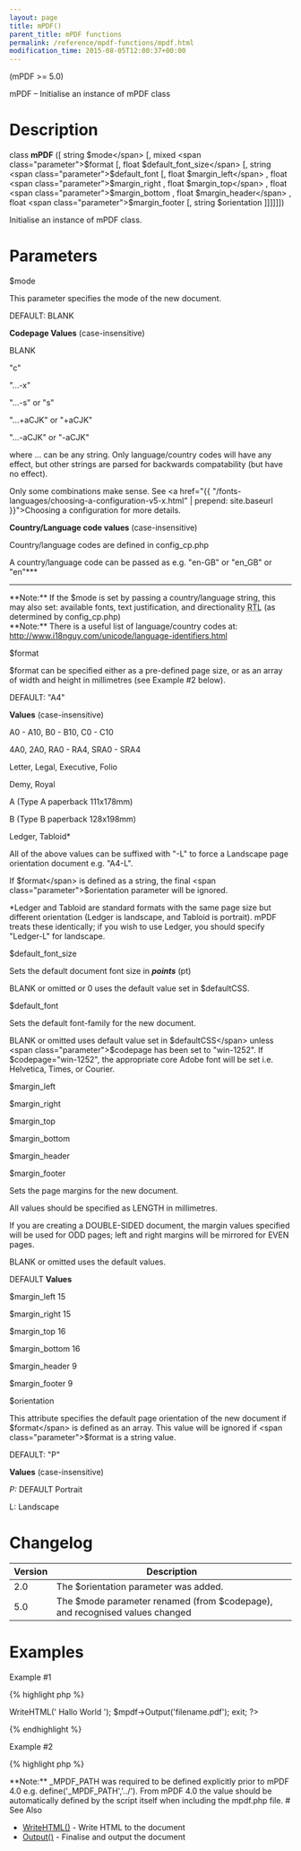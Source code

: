 ```yaml
---
layout: page
title: mPDF()
parent_title: mPDF functions
permalink: /reference/mpdf-functions/mpdf.html
modification_time: 2015-08-05T12:00:37+00:00
---
```


(mPDF >= 5.0)

mPDF – Initialise an instance of mPDF class

# Description

class **mPDF** ([ string <span class="parameter">$mode</span> [, mixed <span class="parameter">$format</span> [, float <span class="parameter">$default_font_size</span> [, string <span class="parameter">$default_font</span> [, float <span class="parameter">$margin_left</span> , float <span class="parameter">$margin_right</span> , float <span class="parameter">$margin_top</span> , float <span class="parameter">$margin_bottom</span> , float <span class="parameter">$margin_header</span> , float <span class="parameter">$margin_footer</span> [, string <span class="parameter">$orientation</span> ]]]]]])

Initialise an instance of mPDF class.

# Parameters

<span class="parameter">$mode</span>

This parameter specifies the mode of the new document.

<span class="smallblock">DEFAULT</span>: <span class="smallblock">BLANK</span>

**Codepage Values** (case-insensitive)

<span class="smallblock">BLANK</span>

"c"

"...-x"

"...-s" or "s"

"...+aCJK" or "+aCJK"

"...-aCJK" or "-aCJK"

where ... can be any string. Only language/country codes will have any effect, but other strings are parsed for backwards compatability (but have no effect).

Only some combinations make sense. See <a href="{{ "/fonts-languages/choosing-a-configuration-v5-x.html" | prepend: site.baseurl }}">Choosing a configuration</a> for more details.

**Country/Language code values** (case-insensitive)

Country/language codes are defined in <span class="filename">config_cp.php</span>

A country/language code can be passed as e.g. "en-GB" or "en_GB" or "en"***

***

<div class="alert alert-info" role="alert">**Note:** If the <span class="parameter">$mode</span> is set by passing a country/language string, this may also set: available fonts, text justification, and directionality <acronym title="Right-to-Left document, used for Hebrew and Arabic languages">RTL</acronym> (as determined by <span class="filename">config_cp.php</span>)</div>

<div class="alert alert-info" role="alert">**Note:** There is a useful list of language/country codes at: <a href="http://www.i18nguy.com/unicode/language-identifiers.html">http://www.i18nguy.com/unicode/language-identifiers.html</a></div>
<ul> </li>
</ul>

<span class="parameter">$format</span>

<ul> </li>
</ul>

<span class="parameter">$format</span> can be specified either as a pre-defined page size, or as an array of width and height in millimetres (see Example #2 below).

<span class="smallblock">DEFAULT</span>: "A4"

**Values** (case-insensitive)

A0 - A10, B0 - B10, C0 - C10

4A0, 2A0, RA0 - RA4, SRA0 - SRA4

Letter, Legal, Executive, Folio

Demy, Royal

A (Type A paperback 111x178mm)

B (Type B paperback 128x198mm)

Ledger, Tabloid*

All of the above values can be suffixed with "-L" to force a Landscape page orientation document e.g. "A4-L".

If <span class="parameter">$format</span> is defined as a string, the final <span class="parameter">$orientation</span> parameter will be ignored.

*Ledger and Tabloid are standard formats with the same page size but different orientation (Ledger is landscape, and Tabloid is portrait). mPDF treats these identically; if you wish to use Ledger, you should specify "Ledger-L" for landscape.

<span class="parameter">$default_font_size</span>

Sets the default document font size in ***points*** (pt)

<span class="smallblock">BLANK</span> or omitted or 0 uses the default value set in <span class="parameter">$defaultCSS</span>.

<span class="parameter">$default_font</span>

<ul> </li>
</ul>

Sets the default font-family for the new document.

<span class="smallblock">BLANK</span> or omitted uses default value set in <span class="parameter">$defaultCSS</span> unless <span class="parameter">$codepage</span> has been set to "win-1252". If <span class="parameter">$codepage</span>="win-1252", the appropriate core Adobe font will be set i.e. Helvetica, Times, or Courier.

<span class="parameter">$margin_left</span>

<span class="parameter">$margin_right</span>

<span class="parameter">$margin_top</span>

<span class="parameter">$margin_bottom</span>

<span class="parameter">$margin_header</span>

<span class="parameter">$margin_footer</span>

Sets the page margins for the new document.

All values should be specified as <span class="smallblock">LENGTH</span> in millimetres.

If you are creating a <span class="smallblock">DOUBLE-SIDED</span> document, the margin values specified will be used for <span class="smallblock">ODD</span> pages; left and right margins will be mirrored for <span class="smallblock">EVEN</span> pages.

<span class="smallblock">BLANK</span> or omitted uses the default values.

<span class="smallblock">DEFAULT</span> **Values**

<span class="parameter">$margin_left</span> 15

<span class="parameter">$margin_right</span> 15

<span class="parameter">$margin_top</span> 16

<span class="parameter">$margin_bottom</span> 16

<span class="parameter">$margin_header</span> 9

<span class="parameter">$margin_footer</span> 9

<span class="parameter">$orientation</span>

<ul> </li>
</ul>

This attribute specifies the default page orientation of the new document if <span class="parameter">$format</span> is defined as an array. This value will be ignored if <span class="parameter">$format</span> is a string value.

<span class="smallblock">DEFAULT</span>: "P"

**Values** (case-insensitive)

*P:* <span class="smallblock">DEFAULT</span> Portrait

L: Landscape

# Changelog

<table class="table"> <thead>
<tr> <th>Version</th><th>Description</th> </tr>
</thead> <tbody>
<tr>
<td>2.0</td>
<td>The <span class="parameter">$orientation</span> parameter was added.</td>
</tr>
<tr>
<td>5.0</td>
<td>The <span class="parameter">$mode</span> parameter renamed (from <span class="parameter">$codepage</span>), and recognised values changed</td>
</tr>
</tbody> </table>

# Examples

Example #1

{% highlight php %}
<?php

// Require composer autoload
require_once __DIR__ . '/vendor/autoload.php';

$mpdf = new mPDF();

$mpdf->WriteHTML('
Hallo World
');

$mpdf->Output('filename.pdf');

exit;

?>
{% endhighlight %}

Example #2

{% highlight php %}
<?php

// Define a new mPDF document using utf-8 fonts

$mpdf = new mPDF('utf-8');

// Define a new mPDF document using win-1252 fonts based on a language/country code

$mpdf = new mPDF('en-GB');

// Define a Landscape page size/format by name

$mpdf = new mPDF('utf-8', 'A4-L');

// Define a page size/format by array - page will be 190mm wide x 236mm height

$mpdf = new mPDF('utf-8', array(190,236));

// Define a page using all default values except "L" for Landscape orientation

$mpdf = new mPDF('','', 0, '', 15, 15, 16, 16, 9, 9, 'L');
{% endhighlight %}

# Notes

<div class="alert alert-info" role="alert">**Note:** <span class="smallblock">_MPDF_PATH</span> was required to be defined explicitly prior to mPDF 4.0 e.g. define('_MPDF_PATH','../'). From mPDF 4.0 the value should be automatically defined by the script itself when including the mpdf.php file.</div>

# See Also

<ul>
<li class="manual_boxlist"><a href="{{ "/reference/mpdf-functions/writehtml.html" | prepend: site.baseurl }}">WriteHTML()</a> - Write HTML to the document</li>
<li class="manual_boxlist"><a href="{{ "/reference/mpdf-functions/output.html" | prepend: site.baseurl }}">Output()</a> - Finalise and output the document</li>
</ul>
